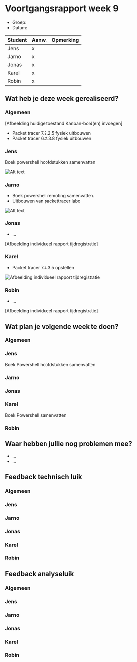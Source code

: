 # Voortgangsrapport week 9

* Groep:
* Datum:

| Student  | Aanw. | Opmerking |
| :---     | :---  | :---      |
| Jens |    x   |           |
| Jarno |    x   |           |
| Jonas |     x  |           |
| Karel |      x |           |
| Robin |       x|           |

## Wat heb je deze week gerealiseerd?

### Algemeen

[Afbeelding huidige toestand Kanban-bord(en) invoegen]

* Packet tracer 7.2.2.5 fysiek uitbouwen
* Packet tracer 6.2.3.8 fysiek uitbouwen



### Jens

Boek powershell hoofdstukken samenvatten

![Alt text](http://i.imgur.com/vUKMC0i.png)

### Jarno

* Boek powershell remoting samenvatten.
* Uitbouwen van packettracer labo

![Alt text](http://i.imgur.com/XQlnN2p.png)

### Jonas

* ...

[Afbeelding individueel rapport tijdregistratie]

### Karel

* Packet tracer 7.4.3.5 opstellen

![Afbeelding individueel rapport tijdregistratie](http://i.imgur.com/Sk9Hx0H.jpg)

### Robin

* ...

[Afbeelding individueel rapport tijdregistratie]


## Wat plan je volgende week te doen?

### Algemeen
### Jens
Boek Powershell hoofdstukken samenvatten
### Jarno
### Jonas
### Karel
Boek Powershell samenvatten
### Robin


## Waar hebben jullie nog problemen mee?

* ...
* ...

## Feedback technisch luik

### Algemeen

### Jens
### Jarno
### Jonas
### Karel
### Robin

## Feedback analyseluik

### Algemeen

### Jens
### Jarno
### Jonas
### Karel
### Robin

